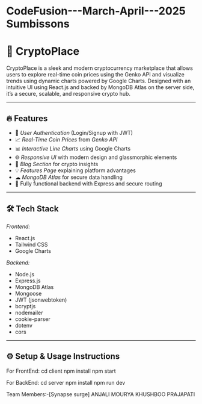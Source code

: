# CodeFusion---March-April---2025 Sumbissons
# 💸 CryptoPlace

CryptoPlace is a sleek and modern cryptocurrency marketplace that allows users to explore real-time coin prices using the Genko API and visualize trends using dynamic charts powered by Google Charts. Designed with an intuitive UI using React.js and backed by MongoDB Atlas on the server side, it’s a secure, scalable, and responsive crypto hub.

---

## 🔥 Features

- 🔐 *User Authentication* (Login/Signup with JWT)
- 📈 *Real-Time Coin Prices* from *Genko API*
- 📊 *Interactive Line Charts* using Google Charts
- 🌐 *Responsive UI* with modern design and glassmorphic elements
- 🧠 *Blog Section* for crypto insights
- 💡 *Features Page* explaining platform advantages
- ☁ *MongoDB Atlas* for secure data handling
- 🚀 Fully functional backend with Express and secure routing

---

## 🛠 Tech Stack

*Frontend:*
- React.js
- Tailwind CSS
- Google Charts

*Backend:*
- Node.js
- Express.js
- MongoDB Atlas
- Mongoose
- JWT (jsonwebtoken)
- bcryptjs
- nodemailer
- cookie-parser
- dotenv
- cors

---

## ⚙ Setup & Usage Instructions
For FrontEnd:
cd client
npm install
npm start

For BackEnd:
cd server
npm install
npm run dev

Team Members:-[Synapse surge]
ANJALI MOURYA
KHUSHBOO PRAJAPATI
